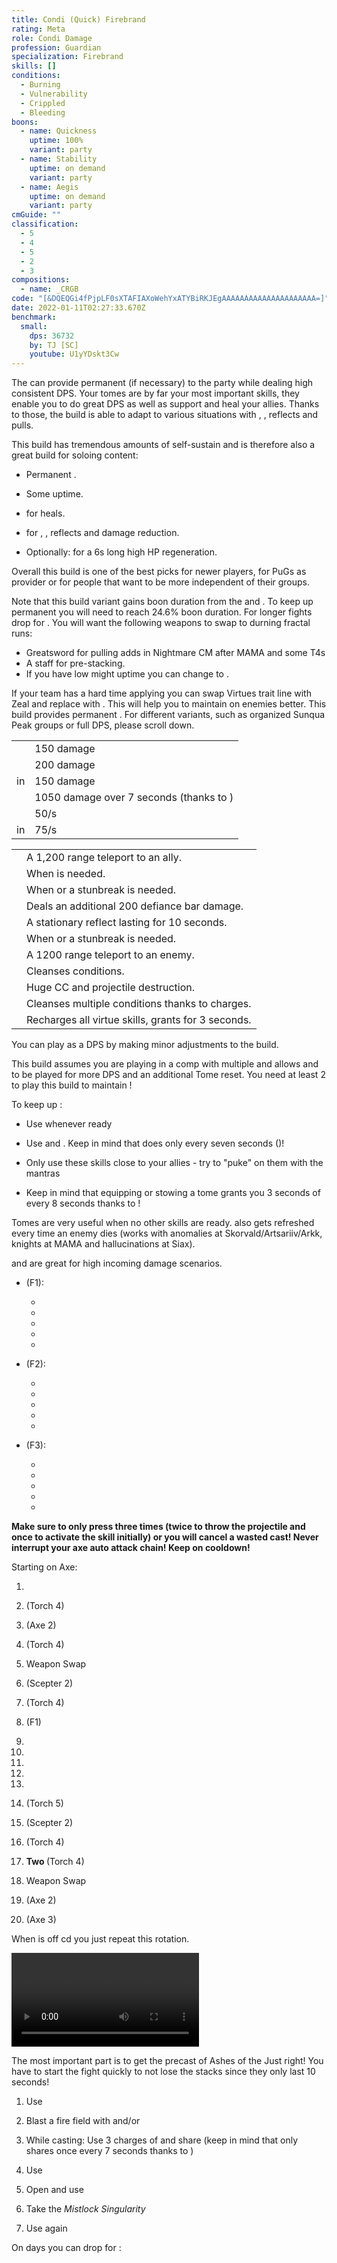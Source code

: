 ```yaml
---
title: Condi (Quick) Firebrand
rating: Meta
role: Condi Damage
profession: Guardian
specialization: Firebrand
skills: []
conditions:
  - Burning
  - Vulnerability
  - Crippled
  - Bleeding
boons:
  - name: Quickness
    uptime: 100%
    variant: party
  - name: Stability
    uptime: on demand
    variant: party
  - name: Aegis
    uptime: on demand
    variant: party
cmGuide: ""
classification:
  - 5
  - 4
  - 5
  - 2
  - 3
compositions:
  - name: _CRGB
code: "[&DQEQGi4fPjpLF0sXTAFIAXoWehYxATYBiRKJEgAAAAAAAAAAAAAAAAAAAAA=]"
date: 2022-01-11T02:27:33.670Z
benchmark:
  small:
    dps: 36732
    by: TJ [SC]
    youtube: U1yYDskt3Cw
---
```


<Divider text="Overview"/>

The **<Specialization text="Condi Firebrand" name="Firebrand"/>** can provide permanent <Boon name="Quickness"/> (if necessary) to the party while dealing high consistent DPS. Your tomes are by far your most important skills, they enable you to do great DPS as well as support and heal your allies. Thanks to those, the build is able to adapt to various situations with <Boon name="Stability"/>, <Boon name="Resistance"/>, reflects and pulls.

This build has tremendous amounts of self-sustain and is therefore also a great build for soloing content:

- Permanent <Boon name="Quickness"/>.

- Some <Boon name="Might"/> uptime.

- <Skill id="41780"/> for heals.

- <Skill id="42259"/> for <Boon name="Stability"/>, <Boon name="Resistance"/>, reflects and damage reduction.

- Optionally: <Skill name="litanyofwrath"/> for a 6s long high HP regeneration.

Overall this build is one of the best picks for newer players, for PuGs as <Boon name="Quickness"/> provider or for people that want to be more independent of their groups.

<Divider text="Equipment"/>

<CharacterWithAr> 
<Character title="162 Agony Resistance" gear={{
    "profession": "Guardian",
    "weight": "Heavy",
    "gear": [
      "Viper",
      "Viper",
      "Viper",
      "Viper",
      "Viper",
      "Viper",
      "Sinister",
      "Sinister",
      "Viper",
      "Sinister",
      "Sinister",
      "Sinister",
      "Viper",
      "Viper"
    ],
    "attributes": {
      "Health": 15560,
      "Armor": 2514,
      "Power": 2909,
      "Precision": 2085,
      "Toughness": 1243,
      "Vitality": 1250,
      "Ferocity": 300,
      "Condition Damage": 2791,
      "Expertise": 451,
      "Concentration": 421,
      "Healing Power": 250,
      "Agony Resistance": 162,
      "Condition Duration": 0.30066666666666664,
      "Boon Duration": 0.2806666666666667,
      "Critical Chance": 0.8666666666666666,
      "Critical Damage": 1.7,
      "Burning Duration": 0.7,
      "Maximum Health": 0.10000000000000009,
      "Resolution Duration": 0.25,
      "Effective Power": 7256.064149999999,
      "Power DPS": 6236.247663765883,
      "Bleeding Damage": 284.19,
      "Bleeding Stacks": 4.5133133333333335,
      "Bleeding DPS": 1282.6385162000001,
      "Burning Damage": 972.218625,
      "Burning Stacks": 28.16,
      "Burning DPS": 27377.67648,
      "Confusion Damage": 335.06850000000003,
      "Confusion Stacks": 0,
      "Confusion DPS": 0,
      "Poison Damage": 301.44,
      "Poison Stacks": 0,
      "Poison DPS": 0,
      "Torment Damage": 424.485,
      "Torment Stacks": 1.6648533333333333,
      "Torment DPS": 706.7052672,
      "Damage": 35603.26792716588,
      "Effective Health": 77846447.76119404,
      "Survivability": 39576.2317037082,
      "Effective Healing": 465,
      "Healing": 465
    },
    "runeId": 24765,
    "runeName": "Balthazar",
    "infusions": [
      37130, 37130, 37130, 37130, 37130, 37130, 37130,
      37130, 37130, 37130, 37130, 37130, 37130, 37130,
      37130, 37130, 37130, 37130
    ],
    "weapons": {
      "weapon1MainType": "Axe",
      "weapon1MainSigil1": "Torment",
      "weapon1OffType": "Torch",
      "weapon1OffSigil": "Bursting",
      "weapon2MainType": "Scepter",
      "weapon2MainSigil1": "Geomancy"
    },
    "consumables": {
      "foodId": "91878",
      "utilityId": 48916,
      "infusion": "Mighty +9 Agony Infusion"
    },
    "skills": {
      "heal": "Mantra of Solace",
      "utility1": "Mantra of Potence",
      "utility2": "Purging Flames",
      "utility3": "Sanctuary",
      "elite": "Feel my Wrath"
    }
  }}
>

Note that this build variant gains boon duration from the <Item id="79722"/> and <Item id="48916"/>. To keep up permanent <Boon name="Quickness"/> you will need to reach 24.6% boon duration. For longer fights drop <Item id="24560"/> for <Item id="72339"/>.
You will want the following weapons to swap to durning fractal runs:

- Greatsword for pulling adds in Nightmare CM after MAMA and some T4s
- A staff for <Boon name="Might"/> pre-stacking.
- If you have low might uptime you can change <Item id="48911"/> to <Item id="24562"/>.

</Character> 
</CharacterWithAr>

<Divider text="Build"/>

<Grid>
<GridItem sm="7">
<Traits traits1="Radiance" traits1Selected="Right-Hand Strength,Radiant Fire,Amplified Wrath" traits2="Virtues" traits2Selected="masterofconsecrations,glacialheart,permeatingwrath" traits3="Firebrand" traits3Selected="Liberators Vow,Stalwart Speed,Loremaster"/>If your team has a hard time applying <Condition name="Vulnerability"/> you can swap Virtues trait line with Zeal and replace <Skill name="purgingflames"/> with <Skill name="swordofjustice"/>. This will help you to maintain <Condition name="Vulnerability"/> on enemies better.<Traits traits1Id="42" traits1="Zeal" traits1SelectedIds="1925,1556,635" unembossed/>

<Warning>
This build provides permanent <Boon name="Quickness"/>. For different variants, such as organized Sunqua Peak groups or full DPS, please scroll down.
</Warning>

<Card title="Defiance Bar Damage">

|                                                                                    |                                                                                |
| ---------------------------------------------------------------------------------- | ------------------------------------------------------------------------------ |
| <Skill id="45402"/>                                                                | 150 damage                                                                     |
| <Skill name="Hammer of Wisdom"/>                                                   | 200 damage                                                                     |
| <TomeSkill name="Chapter 3: Heated Rebuke"/> in <Skill name="Tome of Justice"/>    | 150 damage                                                                     |
| <Skill name="Sanctuary"/>                                                          | 1050 damage over 7 seconds (thanks to <Trait name="Master of Consecrations"/>) |
| <Skill name="Chains of light"/>                                                    | <Condition name="Immobile"/> 50/s                                              |
| <TomeSkill name="Chapter 2: Daring Challenge"/> in <Skill name="Tome of Courage"/> | <Condition name="Taunt"/> 75/s                                                 |

</Card>
</GridItem>

<GridItem sm="5">
<Card title="Situational Skills">

|                                                        |                                                                                     |
| ------------------------------------------------------ | ----------------------------------------------------------------------------------- |
| <Skill id="9246" size="big" disableText/>              | A 1,200 range teleport to an ally.                                                  |
| <Skill name="Hallowed Ground" size="big" disableText/> | When <Boon name="Stability"/> is needed.                                            |
| <Skill id="9153" size="big" disableText/>              | When <Boon name="Stability"/> or a stunbreak is needed.                             |
| <Skill id="9125" size="big" disableText/>              | Deals an additional 200 defiance bar damage.                                        |
| <Skill id="9251" size="big" disableText/>              | A stationary reflect lasting for 10 seconds.                                        |
| <Skill id="43357" size="big" disableText/>             | When <Boon name="Stability"/> or a stunbreak is needed.                             |
| <Skill id="9247" size="big" disableText/>              | A 1200 range teleport to an enemy.                                                  |
| <Skill name="Purging flames" size="big" disableText/>  | Cleanses conditions.                                                                |
| <Skill name="Sanctuary" size="big" disableText/>       | Huge CC and projectile destruction.                                                 |
| <Skill name="Mantra of lore" size="big" disableText/>  | Cleanses multiple conditions thanks to charges.                                     |
| <Skill name="renewed focus" size="big" disableText/>   | Recharges all virtue skills, grants <Effect name="Invulnerability"/> for 3 seconds. |

</Card>
</GridItem>
</Grid>

<Divider text="Build Variants"/>

<Card title="Full DPS variant">

You can play <Specialization text="Condi Firebrand" name="Firebrand"/> as a DPS by making minor adjustments to the build.

<Grid>
<GridItem sm="4">
<Skills heal="Mantra of Solace" utility1="purgingflames" utility2="" utility3="Sanctuary" elite="Renewed Focus" unembossed/>
</GridItem>

<GridItem sm="8">
<Traits traits1="Firebrand" traits1Selected="Unrelenting Criticism,Legendary Lore,Loremaster" unembossed/>
</GridItem>
</Grid>
</Card>

<Card title="Multiple DPS Firebrands">

This build assumes you are playing in a comp with multiple <Specialization name="Firebrand" text="Condi Firebrands"/> and allows <Trait name="Legendary Lore"/> and <Skill name="Renewed Focus"/> to be played for more DPS and an additional Tome reset. You need at least 2 <Specialization name="Firebrand" text="Firebrands"/> to play this build to maintain <Boon name="Quickness"/>!

<Grid>
<GridItem sm="4">
<Skills heal="Mantra of Solace" utility1="purgingflames" utility2="Mantra of Potence" utility3="Sanctuary" elite="Renewed Focus" unembossed/>
</GridItem>

<GridItem sm="8">
<Traits traits1="Firebrand" traits1Selected="Liberators Vow,Legendary Lore,Loremaster" unembossed/>
</GridItem>
</Grid>
</Card>

<Divider text="Details"/>

To keep up <Boon name="Quickness"/>:

- Use <Skill name="Feel My Wrath"/> whenever ready

- Use <Skill name=" mantraofsolace"/> and <Skill name="mantraofpotence"/>. Keep in mind that <Skill name="mantraofsolace"/> does <Boon name="Quickness"/> only every seven seconds (<Trait name="liberatorsvow"/>)!

- Only use these skills close to your allies - try to "puke" on them with the mantras

- Keep in mind that equipping or stowing a tome grants you 3 seconds of <Boon name="Quickness"/> every 8 seconds thanks to <Trait name="swift scholar"/>!

Tomes are very useful when no other skills are ready. <Skill name="Tome of Justice"/> also gets refreshed every time an enemy dies (works with anomalies at Skorvald/Artsariiv/Arkk, knights at MAMA and hallucinations at Siax).

<Skill name="Tome of Courage"/> and <Skill name="Tome of Resolve"/> are great for high incoming damage scenarios.

- <Skill name="Tome of Justice"/> (F1):

  - <TomeSkill name="Chapter 1: Searing Spell"/>

  - <TomeSkill name="Chapter 2: Ignite Burst"/>

  - <TomeSkill name="Chapter 3: Heated Rebuke"/>

  - <TomeSkill name="Chapter 4: Scorched Aftermath"/>

  - <TomeSkill name="Epilogue: Ashes of the Just"/>

- <Skill name="Tome of Resolve"/> (F2):

  - <TomeSkill name="Chapter 1: Desert Bloom"/>

  - <TomeSkill name="Chapter 2: Radiant Recovery"/>

  - <TomeSkill name="Chapter 3: Azure Sun"/>

  - <TomeSkill name="Chapter 4: Shining River"/>

  - <TomeSkill name="Epilogue: Eternal Oasis"/>

- <Skill name="Tome of Courage"/> (F3):

  - <TomeSkill name="Chapter 1: Unflinching Charge"/>

  - <TomeSkill name="Chapter 2: Daring Challenge"/>

  - <TomeSkill name="Chapter 3: Valiant Bulwark"/>

  - <TomeSkill name="Chapter 4: Stalwart Stand"/>

  - <TomeSkill name="Epilogue: Unbroken Lines"/>

<Divider text="Rotation / Skill usage"/>

<Grid>
<GridItem sm="6">
<Card title="Rotation">

<Warning>

**Make sure to only press <Skill id="9089"/> three times (twice to throw the projectile and once to activate the skill initially) or you will cancel a wasted cast! Never interrupt your axe auto attack chain! Keep <Skill name="purgingflames"/> on cooldown!**
</Warning>

Starting on Axe:

1.  <Skill name="purgingflames"/>

2.  <Skill id="9104"/> (Torch 4)

3.  <Skill name="Symbol of Vengeance"/> (Axe 2)

4.  <Skill id="9089"/> (Torch 4)

5.  Weapon Swap

6.  <Skill name="Symbol of Punishment"/> (Scepter 2)

7.  <Skill id="9089"/> (Torch 4)

8.  <Skill name="Tome of Justice"/> (F1)

9.  <TomeSkill name="Chapter 2: Ignite Burst"/>

10. <TomeSkill name="Chapter 4: Scorched Aftermath"/>

11. <TomeSkill name="Epilogue: Ashes of the Just"/>

12. <TomeSkill name="Chapter 1: Searing Spell"/>

13. <TomeSkill name="Chapter 2: Ignite Burst"/>

14. <Skill name="Cleansing Flame"/> (Torch 5)

15. <Skill name="Symbol of Punishment"/> (Scepter 2)

16. <Skill id="9104"/> (Torch 4)

17. **Two <Skill id="9089"/>** (Torch 4)

18. Weapon Swap

19. <Skill name="Symbol of Vengeance"/> (Axe 2)

20. <Skill name="Blazing Edge"/> (Axe 3)

When <Skill name="Tome of Justice"/> is off cd you just repeat this rotation.
</Card>
</GridItem>

<GridItem sm="6">
<Card title="Golem rotation">

<Video youtube="XbbfgCUGwlY" caption="by Frenzy"/>
</Card>

<Card title="Precasting">

<Warning>

The most important part is to get the precast of Ashes of the Just right! You have to start the fight quickly to not lose the stacks since they only last 10 seconds!
</Warning>

1.  Use <Skill name="hallowedground"/>

2.  Blast a fire field with <Skill name="holystrike"/> and/or <Skill name="Hammer of Wisdom"/>

3.  While casting: Use 3 charges of <Skill name="mantraofpotence"/> and share <Skill name="mantraofsolace"/> (keep in mind that <Skill name="mantraofsolace"/> only shares <Boon name="Quickness"/> once every 7 seconds thanks to <Trait name=" liberators vow"/>)

4.  Use <Skill name="Feelmywrath"/>

5.  Open <Skill id="44364"/> and use <TomeSkill name="Epilogue: Ashes of the Just"/>

6.  Take the _Mistlock Singularity_

7.  Use <Skill name="Feelmywrath"/> again

On <Instability name="Boon Overload"/> days you can drop <Skill name="Feelmywrath"/> for <Skill name="Renewed Focus"/>:

</Card>
</GridItem>
</Grid>
